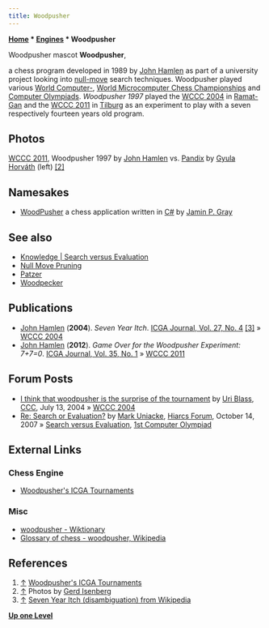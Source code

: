 ```yaml
---
title: Woodpusher
---
```

**[Home](Home "Home") \* [Engines](Engines "Engines") \* Woodpusher**



[](File:Woodpusher.JPG) Woodpusher mascot
**Woodpusher**,  

a chess program developed in 1989 by [John Hamlen](John_Hamlen "John Hamlen") as part of a university project looking into [null-move](Null_Move "Null Move") search techniques. Woodpusher played various [World Computer-](World_Computer_Chess_Championship "World Computer Chess Championship"), [World Microcomputer Chess Championships](World_Microcomputer_Chess_Championship "World Microcomputer Chess Championship") and [Computer Olympiads](Computer_Olympiad "Computer Olympiad"). *Woodpusher 1997* played the [WCCC 2004](WCCC_2004 "WCCC 2004") in [Ramat-Gan](https://en.wikipedia.org/wiki/Ramat_Gan) and the [WCCC 2011](WCCC_2011 "WCCC 2011") in [Tilburg](https://en.wikipedia.org/wiki/Tilburg) as an experiment to play with a seven respectively fourteen years old program. 



## Photos


[](File:Wccc2011-3.JPG)
[WCCC 2011](WCCC_2011 "WCCC 2011"), Woodpusher 1997 by [John Hamlen](John_Hamlen "John Hamlen") vs. [Pandix](Pandix "Pandix") by [Gyula Horváth](Gyula_Horv%C3%A1th "Gyula Horváth") (left) <a id="cite-note-2" href="#cite-ref-2">[2]</a>



## Namesakes


* [WoodPusher](http://mono-code.sourceforge.net/) a chess application written in [C#](C_sharp "C sharp") by [Jamin P. Gray](http://sourceforge.net/projects/mono-code/)


## See also


* [Knowledge | Search versus Evaluation](Knowledge#SearchVersusEvaluation "Knowledge")
* [Null Move Pruning](Null_Move_Pruning "Null Move Pruning")
* [Patzer](Patzer "Patzer")
* [Woodpecker](Woodpecker "Woodpecker")


## Publications


* [John Hamlen](John_Hamlen "John Hamlen") (**2004**). *Seven Year Itch*. [ICGA Journal, Vol. 27, No. 4](ICGA_Journal#27_1 "ICGA Journal") <a id="cite-note-3" href="#cite-ref-3">[3]</a> » [WCCC 2004](WCCC_2004 "WCCC 2004")
* [John Hamlen](John_Hamlen "John Hamlen") (**2012**). *Game Over for the Woodpusher Experiment: 7+7=0*. [ICGA Journal, Vol. 35, No. 1](ICGA_Journal#35_1 "ICGA Journal") » [WCCC 2011](WCCC_2011 "WCCC 2011")


## Forum Posts


* [I think that woodpusher is the surprise of the tournament](https://www.stmintz.com/ccc/index.php?id=376346) by [Uri Blass](Uri_Blass "Uri Blass"), [CCC](CCC "CCC"), July 13, 2004 » [WCCC 2004](WCCC_2004 "WCCC 2004")
* [Re: Search or Evaluation?](http://www.hiarcs.net/forums/viewtopic.php?p=2944) by [Mark Uniacke](Mark_Uniacke "Mark Uniacke"), [Hiarcs Forum](Computer_Chess_Forums "Computer Chess Forums"), October 14, 2007 » [Search versus Evaluation](Knowledge#SearchVersusEvaluation "Knowledge"), [1st Computer Olympiad](1st_Computer_Olympiad#Chess "1st Computer Olympiad")


## External Links


### Chess Engine


* [Woodpusher's ICGA Tournaments](https://www.game-ai-forum.org/icga-tournaments/program.php?id=33)


### Misc


* [woodpusher - Wiktionary](https://en.wiktionary.org/wiki/woodpusher)
* [Glossary of chess - woodpusher, Wikipedia](https://en.wikipedia.org/wiki/Glossary_of_chess#woodpusher)


## References


1. <a id="cite-ref-1" href="#cite-note-1">↑</a> [Woodpusher's ICGA Tournaments](https://www.game-ai-forum.org/icga-tournaments/program.php?id=33)
2. <a id="cite-ref-2" href="#cite-note-2">↑</a> Photos by [Gerd Isenberg](Gerd_Isenberg "Gerd Isenberg")
3. <a id="cite-ref-3" href="#cite-note-3">↑</a> [Seven Year Itch (disambiguation) from Wikipedia](https://en.wikipedia.org/wiki/Seven_Year_Itch_%28disambiguation%29)

**[Up one Level](Engines "Engines")**







 
